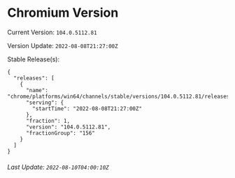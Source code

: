 # Chromium Version

Current Version: `104.0.5112.81`

Version Update: `2022-08-08T21:27:00Z`

Stable Release(s):
```
{
  "releases": [
    {
      "name": "chrome/platforms/win64/channels/stable/versions/104.0.5112.81/releases/1659994020",
      "serving": {
        "startTime": "2022-08-08T21:27:00Z"
      },
      "fraction": 1,
      "version": "104.0.5112.81",
      "fractionGroup": "156"
    }
  ]
}
```

###### Last Update: `2022-08-10T04:00:10Z`
